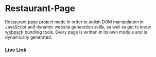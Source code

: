 # Restaurant-Page

Restaurant page project made in order to polish DOM manipulation in JavaScript and dynamic website generation skills, as well as get to know 
[webpack](https://webpack.js.org/) bundling tools. Every page is written in its own module and is dynamically generated.<br>

### [Live Link](https://hiteshadhikari.github.io/Restaurant_Page/)
